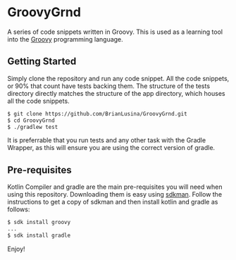 # GroovyGrnd

A series of code snippets written in Groovy. This is used as a learning tool into the [Groovy](http://groovy-lang.org/) programming language.

## Getting Started

Simply clone the repository and run any code snippet. All the code snippets, or 90% that count have tests backing them. The structure 
of the tests directory directly matches the structure of the app directory, which houses all the code snippets.

```sh
$ git clone https://github.com/BrianLusina/GroovyGrnd.git
$ cd GroovyGrnd
$ ./gradlew test
```

It is preferrable that you run tests and any other task with the Gradle Wrapper, as this will ensure you are using the correct version of gradle.

## Pre-requisites

Kotlin Compiler and gradle are the main pre-requisites you will need when using this repository. Downloading them is easy using [sdkman](http://sdkman.io/install.html). Follow the instructions to get a copy of sdkman and then install kotlin and gradle as follows:

```sh
$ sdk install groovy
...
$ sdk install gradle
```

Enjoy!

